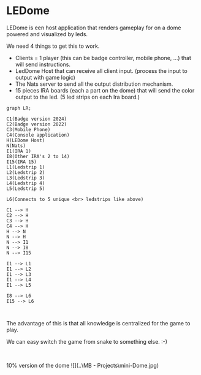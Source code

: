 # LEDome
LEDome is een host application that renders gameplay for on a dome powered and visualized by leds.

We need 4 things to get this to work.

- Clients = 1 player (this can be badge controller, mobile phone, ...) that will send instructions.
- LedDome Host that can receive all client input. (process the input to output with game logic)
- The Nats server to send all the output distribution mechanism.
- 15 pieces IRA boards (each a part on the dome) that will send the color output to the led. (5 led strips on each Ira board.)



```mermaid
graph LR;

C1(Badge version 2024)
C2(Badge version 2022)
C3(Mobile Phone)
C4(Console application)
H(LEDome Host)
N(Nats)
I1(IRA 1)
I8(Other IRA's 2 to 14)
I15(IRA 15)
L1(Ledstrip 1)
L2(Ledstrip 2)
L3(Ledstrip 3)
L4(Ledstrip 4)
L5(Ledstrip 5)

L6(Connects to 5 unique <br> ledstrips like above)

C1 --> H
C2 --> H
C3 --> H
C4 --> H
H --> N
N --> H
N --> I1
N --> I8
N --> I15

I1 --> L1
I1 --> L2
I1 --> L3
I1 --> L4
I1 --> L5

I8 --> L6
I15 --> L6



```



The advantage of this is that all knowledge is centralized for the game to play.

We can easy switch the game from snake to something else. :-)

​	

10% version of the dome
![](..\MB - Projects\mini-Dome.jpg)
